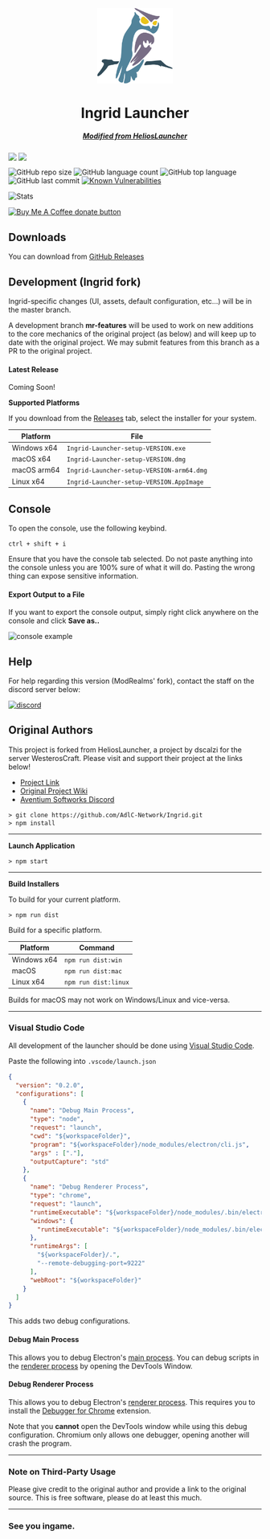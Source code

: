 <p align="center"><img src="./app/assets/images/SealCircle.png" width="150px" height="150px" alt="adlc logo"></p>

<h1 align="center">Ingrid Launcher</h1>

<em><h5 align="center"><a href="https://github.com/dscalzi/HeliosLauncher">Modified from HeliosLauncher</a></h5></em>

<!-- [<p align="center"><img src="https://img.shields.io/travis/dscalzi/HeliosLauncher.svg?style=for-the-badge" alt="travis">](https://travis-ci.org/dscalzi/HeliosLauncher) [<img src="https://img.shields.io/github/downloads/dscalzi/HeliosLauncher/total.svg?style=for-the-badge" alt="downloads">](https://github.com/dscalzi/HeliosLauncher/releases) <img src="https://forthebadge.com/images/badges/winter-is-coming.svg"  height="28px" alt="stark"></p> -->


<img align="center" src="https://github.com/AdlC-Network/Ingrid/actions/workflows/codacy-analysis.yml/badge.svg?branch=master" /> <img align="center" src="https://github.com/AdlC-Network/Ingrid/actions/workflows/build.yml/badge.svg" />

![GitHub repo size](https://img.shields.io/github/repo-size/AdlC-Network/Ingrid?style=plastic) ![GitHub language count](https://img.shields.io/github/languages/count/AdlC-Network/Ingrid?style=plastic) ![GitHub top language](https://img.shields.io/github/languages/top/AdlC-Network/Ingrid?style=plastic) ![GitHub last commit](https://img.shields.io/github/last-commit/AdlC-Network/Ingrid?color=red&style=plastic) [![Known Vulnerabilities](https://snyk.io/test/github/AdlC-Network/Ingrid/badge.svg)](https://snyk.io/test/github/AdlC-Network/Ingrid)


![Stats](https://github-readme-stats.vercel.app/api?username=AvnyrTokirawa&show_icons=true)

<span class="badge-buymeacoffee">
<a href="https://ko-fi.com/avnyr" title="Donate to this author using Buy Me A Coffee"><img src="https://img.shields.io/badge/buy%20me%20a%20coffee-donate-yellow.svg" alt="Buy Me A Coffee donate button" /></a>
</span>


## Downloads

You can download from [GitHub Releases](https://github.com/AdlC-Network/Ingrid/releases)

## Development (Ingrid fork)
Ingrid-specific changes (UI, assets, default configuration, etc...) will be in the master branch.

A development branch __mr-features__ will be used to work on new additions to the core mechanics of the original project (as below) and will keep up to date with the original project. We may submit features from this branch as a PR to the original project.


#### Latest Release
Coming Soon!
<!-- [![](https://img.shields.io/github/release/AdlC-Network/Ingrid.svg?style=flat-square)](https://github.com/AdlC-Network/Ingrid/releases/latest) -->

**Supported Platforms**

If you download from the [Releases](https://github.com/AdlC-Network/Ingrid/releases) tab, select the installer for your system.

| Platform | File |
| -------- | ---- |
| Windows x64 | `Ingrid-Launcher-setup-VERSION.exe` |
| macOS x64 | `Ingrid-Launcher-setup-VERSION.dmg` |
| macOS arm64 | `Ingrid-Launcher-setup-VERSION-arm64.dmg` |
| Linux x64 | `Ingrid-Launcher-setup-VERSION.AppImage` |

## Console

To open the console, use the following keybind.

```console
ctrl + shift + i
```

Ensure that you have the console tab selected. Do not paste anything into the console unless you are 100% sure of what it will do. Pasting the wrong thing can expose sensitive information.

#### Export Output to a File

If you want to export the console output, simply right click anywhere on the console and click **Save as..**

![console example](https://i.imgur.com/T5e73jP.png)

## Help

For help regarding this version (ModRealms' fork), contact the staff on the discord server below:

[![discord](https://discordapp.com/api/guilds/705029026259140650/embed.png?style=banner2)][discord]


## Original Authors

This project is forked from HeliosLauncher, a project by dscalzi for the server WesterosCraft. Please visit and support their project at the links below!

* [Project Link][original]
* [Original Project Wiki][wiki]
* [Aventium Softworks Discord][discord2]

[discord]: https://discord.gg/WYHxz2kMdk 'AdlC Discord'
[discord2]: https://discord.gg/zNWUXdt 'Original Project Discord'
[original]: https://github.com/dscalzi/HeliosLauncher 'Original Project GitHub'
```console
> git clone https://github.com/AdlC-Network/Ingrid.git
> npm install
```

---

**Launch Application**

```console
> npm start
```

---

**Build Installers**

To build for your current platform.

```console
> npm run dist
```

Build for a specific platform.

| Platform    | Command              |
| ----------- | -------------------- |
| Windows x64 | `npm run dist:win`   |
| macOS       | `npm run dist:mac`   |
| Linux x64   | `npm run dist:linux` |

Builds for macOS may not work on Windows/Linux and vice-versa.

---

### Visual Studio Code

All development of the launcher should be done using [Visual Studio Code][vscode].

Paste the following into `.vscode/launch.json`

```JSON
{
  "version": "0.2.0",
  "configurations": [
    {
      "name": "Debug Main Process",
      "type": "node",
      "request": "launch",
      "cwd": "${workspaceFolder}",
      "program": "${workspaceFolder}/node_modules/electron/cli.js",
      "args" : ["."],
      "outputCapture": "std"
    },
    {
      "name": "Debug Renderer Process",
      "type": "chrome",
      "request": "launch",
      "runtimeExecutable": "${workspaceFolder}/node_modules/.bin/electron",
      "windows": {
        "runtimeExecutable": "${workspaceFolder}/node_modules/.bin/electron.cmd"
      },
      "runtimeArgs": [
        "${workspaceFolder}/.",
        "--remote-debugging-port=9222"
      ],
      "webRoot": "${workspaceFolder}"
    }
  ]
}
```

This adds two debug configurations.

#### Debug Main Process

This allows you to debug Electron's [main process][mainprocess]. You can debug scripts in the [renderer process][rendererprocess] by opening the DevTools Window.

#### Debug Renderer Process

This allows you to debug Electron's [renderer process][rendererprocess]. This requires you to install the [Debugger for Chrome][chromedebugger] extension.

Note that you **cannot** open the DevTools window while using this debug configuration. Chromium only allows one debugger, opening another will crash the program.

---

### Note on Third-Party Usage

Please give credit to the original author and provide a link to the original source. This is free software, please do at least this much.

---

### See you ingame.


[nodejs]: https://nodejs.org/en/ 'Node.js'
[vscode]: https://code.visualstudio.com/ 'Visual Studio Code'
[mainprocess]: https://electronjs.org/docs/tutorial/application-architecture#main-and-renderer-processes 'Main Process'
[rendererprocess]: https://electronjs.org/docs/tutorial/application-architecture#main-and-renderer-processes 'Renderer Process'
[chromedebugger]: https://marketplace.visualstudio.com/items?itemName=msjsdiag.debugger-for-chrome 'Debugger for Chrome'
[discord]: https://discord.gg/WYHxz2kMdk 'Discord'
[wiki]: https://adlc.network/wiki 'wiki'
